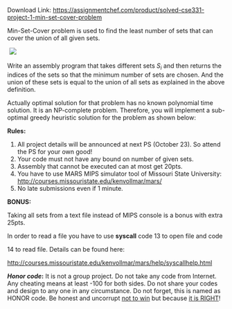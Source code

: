 Download Link: https://assignmentchef.com/product/solved-cse331-project-1-min-set-cover-problem
<br>



Min-Set-Cover problem is used to find the least number of sets that can cover the union of all given sets.

<img decoding="async" data-recalc-dims="1" data-src="https://i0.wp.com/www.ankitcodinghub.com/wp-content/uploads/2020/06/488.png?w=980&amp;ssl=1" class="lazyload" src="data:image/gif;base64,R0lGODlhAQABAAAAACH5BAEKAAEALAAAAAABAAEAAAICTAEAOw==">

 <noscript>

  <img decoding="async" src="https://i0.wp.com/www.ankitcodinghub.com/wp-content/uploads/2020/06/488.png?w=980&amp;ssl=1" data-recalc-dims="1">

 </noscript>Write an assembly program that takes different sets <em>S<sub>i</sub></em> and then returns the indices of the sets so that the minimum number of sets are chosen. And the union of these sets is equal to the union of all sets as explained in the above definition.

Actually optimal solution for that problem has no known polynomial time solution. It is an NP-complete problem. Therefore, you will implement a sub-optimal greedy heuristic solution for the problem as shown below:

<strong>Rules: </strong>

<ol>

 <li>All project details will be announced at next PS (October 23). So attend the PS for your own good!</li>

 <li>Your code must not have any bound on number of given sets.</li>

 <li>Assembly that cannot be executed can at most get 20pts.</li>

 <li>You have to use MARS MIPS simulator tool of Missouri State University: <u><a href="http://courses.missouristate.edu/kenvollmar/mars/">http://courses.missouristate.edu/kenvollmar/mars/</a></u></li>

 <li>No late submissions even if 1 minute.</li>

</ol>

<strong>BONUS: </strong>

Taking all sets from a text file instead of MIPS console is a bonus with extra 25pts.

In order to read a file you have to use <strong>syscall</strong> code 13 to open file and code

14 to read file. Details can be found here:

<u><a href="http://courses.missouristate.edu/kenvollmar/mars/help/syscallhelp.html">http://courses.missouristate.edu/kenvollmar/mars/help/syscallhelp.html</a></u>

<strong><em>Honor code</em>:</strong> It is not a group project. Do not take any code from Internet. Any cheating means at least -100 for both sides. Do not share your codes and design to any one in any circumstance. Do not forget, this is named as HONOR code. Be honest and uncorrupt <u>not to win</u> but because <u>it is RIGHT</u>!


